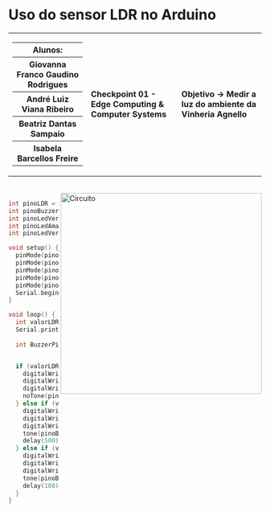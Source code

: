 # Uso do sensor LDR no Arduino

<table>
  <tr>
    <td>
      <div>
        <table>
          <tr>
            <th>Alunos:</th>
          </tr>
          <tr>
            <th>Giovanna Franco Gaudino Rodrigues</th>
          </tr>
          <tr>
            <th>André Luiz Viana Ribeiro</th>
          </tr>
          <tr>
            <th>Beatriz Dantas Sampaio</th>
          </tr>
          <tr>
            <th>Isabela Barcellos Freire</th>
          </tr>
        </table>
      </div>
    </td>
    <td>
      <div>
        <b>Checkpoint 01 - Edge Computing & Computer Systems</b>
      <td> <b>Objetivo → Medir a luz do ambiente da Vinheria Agnello</b> </td>
      </div>
    </td>
  </tr>
</table>




<br>

<img height="400em" src="https://github.com/Ctrl-Alt-Challenge/CP01-EDCS/assets/110347145/3361d683-9307-4e68-aca7-28a4a10be94f" alt="Circuito" align="right">

<div align="left" width="600px">
  
```c++
int pinoLDR = A0;
int pinoBuzzer = 11;
int pinoLedVerde = 10;
int pinoLedAmarelo = 9;
int pinoLedVermelho = 8;

void setup() {
  pinMode(pinoBuzzer, OUTPUT);
  pinMode(pinoLedVerde, OUTPUT);
  pinMode(pinoLedAmarelo, OUTPUT);
  pinMode(pinoLedVermelho, OUTPUT);
  pinMode(pinoLDR, INPUT);
  Serial.begin(9600);
}

void loop() {
  int valorLDR = analogRead(pinoLDR);
  Serial.println(valorLDR);
  
  int BuzzerPitch = map(valorLDR, 1, 310, 100, 400);


  if (valorLDR >= 1 && valorLDR <= 103) {  
    digitalWrite(pinoLedVerde, HIGH);
    digitalWrite(pinoLedAmarelo, LOW);
    digitalWrite(pinoLedVermelho, LOW);
    noTone(pinoBuzzer); 
  } else if (valorLDR >= 104 && valorLDR <= 220) { 
    digitalWrite(pinoLedVerde, LOW);
    digitalWrite(pinoLedAmarelo, HIGH);
    digitalWrite(pinoLedVermelho, LOW);
    tone(pinoBuzzer, BuzzerPitch, 100);
    delay(500);
  } else if (valorLDR >= 221) { 
    digitalWrite(pinoLedVerde, LOW);
    digitalWrite(pinoLedAmarelo, LOW);
    digitalWrite(pinoLedVermelho, HIGH);
    tone(pinoBuzzer, BuzzerPitch, 200); 
    delay(100);
  }
}

```
  </div>
